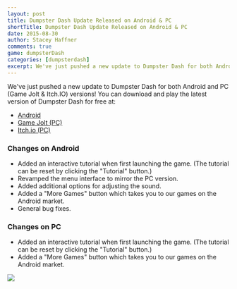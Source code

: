 ```yaml
---
layout: post
title: Dumpster Dash Update Released on Android & PC
shortTitle: Dumpster Dash Update Released on Android & PC
date: 2015-08-30
author: Stacey Haffner
comments: true
game: dumpsterDash
categories: [dumpsterdash]
excerpt: We've just pushed a new update to Dumpster Dash for both Android and PC (Game Jolt &amp; Itch.IO) versions! You can download and play the latest version of Dumpster Dash for free at...
---
```

We've just pushed a new update to Dumpster Dash for both Android and PC (Game Jolt &amp; Itch.IO) versions! You can download and play the latest version of Dumpster Dash for free at:

<ul>
	<li><a href="https://play.google.com/store/apps/details?id=com.WhatUpGames.DumpsterDash&amp;hl=en" target="_blank">Android</a></li>
	<li><a href="http://gamejolt.com/games/dumpster-dash/82186" target="_blank">Game Jolt (PC)</a></li>
	<li><a href="http://whatupgames.itch.io/dumpster-dash" target="_blank">Itch.io (PC)</a></li>
</ul>
 
<h3>Changes on Android</h3>
<ul>
	<li>Added an interactive tutorial when first launching the game. (The tutorial can be reset by clicking the "Tutorial" button.)</li>
	<li>Revamped the menu interface to mirror the PC version.</li>
	<li>Added additional options for adjusting the sound.</li>
	<li>Added a "More Games" button which takes you to our games on the Android market.</li>
	<li>General bug fixes.</li>
</ul>
<h3>Changes on PC</h3>
<ul>
	<li>Added an interactive tutorial when first launching the game. (The tutorial can be reset by clicking the "Tutorial" button.)</li>
	<li>Added a "More Games" button which takes you to our games on the Android market.</li>
</ul>
<img src="{{site.base}}/dumpsterDash/2015-08-30/tutorial.png" class="img-responsive img-thumbnail" />